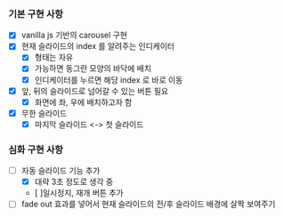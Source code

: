 ### 기본 구현 사항

- [x] vanilla js 기반의 carousel 구현
- [x] 현재 슬라이드의 index 를 알려주는 인디케이터
  - [x] 형태는 자유
  - [x] 가능하면 동그란 모양의 바닥에 배치
  - [x] 인디케이터를 누르면 해당 index 로 바로 이동
- [x] 앞, 뒤의 슬라이드로 넘어갈 수 있는 버튼 필요
  - [x] 화면에 좌, 우에 배치하고자 함
- [x] 무한 슬라이드
  - [x] 마지막 슬라이드 <-> 첫 슬라이드

### 심화 구현 사항

- [ ] 자동 슬라이드 기능 추가
  - [x] 대략 3초 정도로 생각 중
  - [ ]일시정지, 재개 버튼 추가
- [ ] fade out 효과를 넣어서 현재 슬라이드의 전/후 슬라이드 배경에 살짝 보여주기
